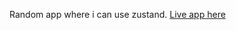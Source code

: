Random app where i can use zustand. [Live app here]("https://remusplesa.gitlab.io/pokemon-zustand/")